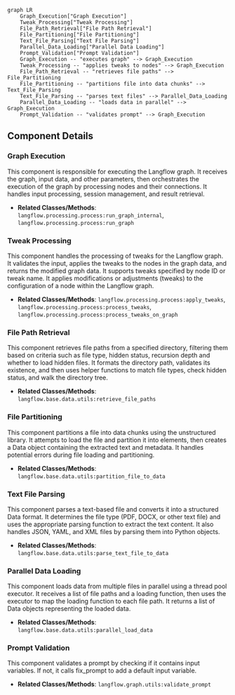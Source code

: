 ```mermaid
graph LR
    Graph_Execution["Graph Execution"]
    Tweak_Processing["Tweak Processing"]
    File_Path_Retrieval["File Path Retrieval"]
    File_Partitioning["File Partitioning"]
    Text_File_Parsing["Text File Parsing"]
    Parallel_Data_Loading["Parallel Data Loading"]
    Prompt_Validation["Prompt Validation"]
    Graph_Execution -- "executes graph" --> Graph_Execution
    Tweak_Processing -- "applies tweaks to nodes" --> Graph_Execution
    File_Path_Retrieval -- "retrieves file paths" --> File_Partitioning
    File_Partitioning -- "partitions file into data chunks" --> Text_File_Parsing
    Text_File_Parsing -- "parses text files" --> Parallel_Data_Loading
    Parallel_Data_Loading -- "loads data in parallel" --> Graph_Execution
    Prompt_Validation -- "validates prompt" --> Graph_Execution
```

## Component Details

### Graph Execution
This component is responsible for executing the Langflow graph. It receives the graph, input data, and other parameters, then orchestrates the execution of the graph by processing nodes and their connections. It handles input processing, session management, and result retrieval.
- **Related Classes/Methods**: `langflow.processing.process:run_graph_internal`, `langflow.processing.process:run_graph`

### Tweak Processing
This component handles the processing of tweaks for the Langflow graph. It validates the input, applies the tweaks to the nodes in the graph data, and returns the modified graph data. It supports tweaks specified by node ID or tweak name. It applies modifications or adjustments (tweaks) to the configuration of a node within the Langflow graph.
- **Related Classes/Methods**: `langflow.processing.process:apply_tweaks`, `langflow.processing.process:process_tweaks`, `langflow.processing.process:process_tweaks_on_graph`

### File Path Retrieval
This component retrieves file paths from a specified directory, filtering them based on criteria such as file type, hidden status, recursion depth and whether to load hidden files. It formats the directory path, validates its existence, and then uses helper functions to match file types, check hidden status, and walk the directory tree.
- **Related Classes/Methods**: `langflow.base.data.utils:retrieve_file_paths`

### File Partitioning
This component partitions a file into data chunks using the unstructured library. It attempts to load the file and partition it into elements, then creates a Data object containing the extracted text and metadata. It handles potential errors during file loading and partitioning.
- **Related Classes/Methods**: `langflow.base.data.utils:partition_file_to_data`

### Text File Parsing
This component parses a text-based file and converts it into a structured Data format. It determines the file type (PDF, DOCX, or other text file) and uses the appropriate parsing function to extract the text content. It also handles JSON, YAML, and XML files by parsing them into Python objects.
- **Related Classes/Methods**: `langflow.base.data.utils:parse_text_file_to_data`

### Parallel Data Loading
This component loads data from multiple files in parallel using a thread pool executor. It receives a list of file paths and a loading function, then uses the executor to map the loading function to each file path. It returns a list of Data objects representing the loaded data.
- **Related Classes/Methods**: `langflow.base.data.utils:parallel_load_data`

### Prompt Validation
This component validates a prompt by checking if it contains input variables. If not, it calls fix_prompt to add a default input variable.
- **Related Classes/Methods**: `langflow.graph.utils:validate_prompt`
